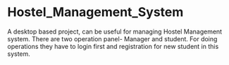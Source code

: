# Hostel_Management_System
A desktop based project, can be useful for managing Hostel Management system. There are two operation panel- Manager and student.
For doing operations they have to login first and registration for new student in this system.
